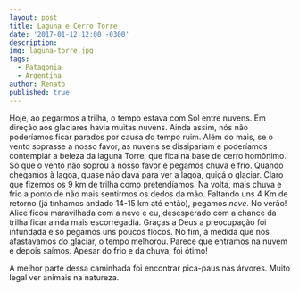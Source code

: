 ```yaml
---
layout: post
title: Laguna e Cerro Torre
date: '2017-01-12 12:00 -0300'
description: 
img: laguna-torre.jpg
tags:
  - Patagonia
  - Argentina
author: Renato
published: true
---
```


Hoje, ao pegarmos a trilha, o tempo estava com Sol entre nuvens. Em direção aos
glaciares havia muitas nuvens. Ainda assim, nós não poderíamos ficar parados
por causa do tempo ruim. Além do mais, se o vento soprasse a nosso favor, as
nuvens se dissipariam e poderíamos contemplar a beleza da laguna Torre, que
fica na base de cerro homônimo. Só que o vento não soprou a nosso favor
e pegamos chuva e frio. Quando chegamos à lagoa, quase não dava para ver
a lagoa, quiçá o glaciar. Claro que fizemos os 9 km de trilha como
pretendíamos. Na volta, mais chuva e frio a ponto de não mais sentirmos os
dedos da mão. Faltando uns 4 Km de retorno (já tínhamos andado 14-15 km até
então), pegamos *neve*. No verão! Alice ficou maravilhada com a neve e eu,
desesperado com a chance da trilha ficar ainda mais escorregadia. Graças a Deus
a preocupação foi infundada e só pegamos uns poucos flocos. No fim, à medida
que nos afastavamos do glaciar, o tempo melhorou. Parece que entramos na nuvem
e depois saímos. Apesar do frio e da chuva, foi ótimo!

A melhor parte dessa caminhada foi encontrar pica-paus nas árvores. Muito legal
ver animais na natureza.
